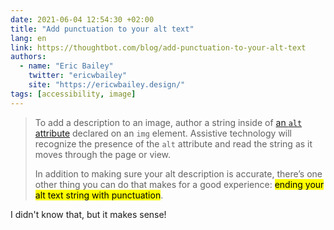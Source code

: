 ```yaml
---
date: 2021-06-04 12:54:30 +02:00
title: "Add punctuation to your alt text"
lang: en
link: https://thoughtbot.com/blog/add-punctuation-to-your-alt-text
authors:
  - name: "Eric Bailey"
    twitter: "ericwbailey"
    site: "https://ericwbailey.design/"
tags: [accessibility, image]
---
```


> To add a description to an image, author a string inside of [an `alt` attribute](https://developer.mozilla.org/en-US/docs/Web/HTML/Element/img#attr-alt) declared on an `img` element. Assistive technology will recognize the presence of the `alt` attribute and read the string as it moves through the page or view.
>
> In addition to making sure your alt description is accurate, there’s one other thing you can do that makes for a good experience: <mark>ending your alt text string with punctuation</mark>.

I didn't know that, but it makes sense!